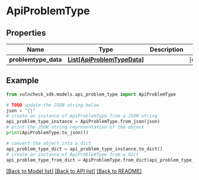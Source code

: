 # ApiProblemType


## Properties

Name | Type | Description | Notes
------------ | ------------- | ------------- | -------------
**problemtype_data** | [**List[ApiProblemTypeData]**](ApiProblemTypeData.md) |  | [optional] 

## Example

```python
from vulncheck_sdk.models.api_problem_type import ApiProblemType

# TODO update the JSON string below
json = "{}"
# create an instance of ApiProblemType from a JSON string
api_problem_type_instance = ApiProblemType.from_json(json)
# print the JSON string representation of the object
print(ApiProblemType.to_json())

# convert the object into a dict
api_problem_type_dict = api_problem_type_instance.to_dict()
# create an instance of ApiProblemType from a dict
api_problem_type_from_dict = ApiProblemType.from_dict(api_problem_type_dict)
```
[[Back to Model list]](../README.md#documentation-for-models) [[Back to API list]](../README.md#documentation-for-api-endpoints) [[Back to README]](../README.md)


